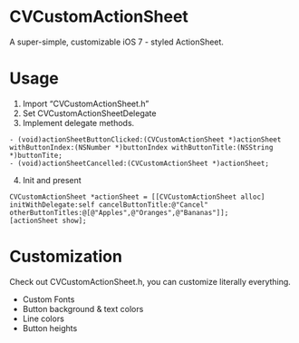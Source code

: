 CVCustomActionSheet
===================

A super-simple, customizable iOS 7 - styled ActionSheet.

Usage
===================

1. Import “CVCustomActionSheet.h”
2. Set CVCustomActionSheetDelegate
3. Implement delegate methods.


```
- (void)actionSheetButtonClicked:(CVCustomActionSheet *)actionSheet withButtonIndex:(NSNumber *)buttonIndex withButtonTitle:(NSString *)buttonTite;
- (void)actionSheetCancelled:(CVCustomActionSheet *)actionSheet;
```

4. Init and present


```
CVCustomActionSheet *actionSheet = [[CVCustomActionSheet alloc] initWithDelegate:self cancelButtonTitle:@"Cancel" otherButtonTitles:@[@"Apples",@"Oranges",@"Bananas"]];
[actionSheet show];
```

Customization
===================

Check out CVCustomActionSheet.h, you can customize literally everything. 

- Custom Fonts
- Button background & text colors
- Line colors
- Button heights